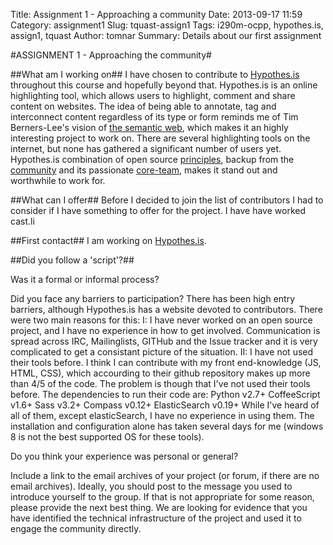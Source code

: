 Title: Assignment 1 - Approaching a community
Date: 2013-09-17 11:59
Category: assignment1
Slug: tquast-assign1
Tags: i290m-ocpp, hypothes.is, assign1, tquast
Author: tomnar
Summary: Details about our first assignment

#ASSIGNMENT 1 - Approaching the community#

##What am I working on##
I have chosen to contribute to [Hypothes.is](http://hypothes.is/) throughout this course and hopefully beyond that. Hypothes.is is an online highlighting tool, which allows users to highlight, comment and share content on websites. The idea of being able to annotate, tag and interconnect content regardless of its type or form reminds me of Tim Berners-Lee's vision of [the semantic web](http://www.scientificamerican.com/article.cfm?id=the-semantic-web), which makes it an highly interesting project to work on. There are several highlighting tools on the internet, but none has gathered a significant number of users yet. Hypothes.is combination of open source [principles](http://hypothes.is/principles/), backup from the [community](http://www.kickstarter.com/projects/dwhly/hypothesis-taking-peer-review-to-the-internet) and its passionate [core-team](http://hypothes.is/who/), makes it stand out and worthwhile to work for.

##What can I offer##
Before I decided to join the list of contributors I had to consider if I have something to offer for the project.
I have have worked cast.li

##First contact##
I am working on [Hypothes.is](http://hypothes.is/). 

##Did you follow a 'script'?##


Was it a formal or informal process? 

Did you face any barriers to participation? 
There has been high entry barriers, although Hypothes.is has a website devoted to contributors.
There were two main reasons for this:
I: I have never worked on an open source project, and I have no experience in how to get involved. Communication is spread across IRC, Mailinglists, GITHub and the Issue tracker and it is very complicated to get a consistant picture of the situation. 
II: I have not used their tools before. I think I can contribute with my front end-knowledge (JS, HTML, CSS), which accourding to their github repository makes up more than 4/5 of the code. The problem is though that I've not used their tools before. The dependencies to run their code are:
Python v2.7+
CoffeeScript v1.6+
Sass v3.2+
Compass v0.12+
ElasticSearch v0.19+
While I've heard of all of them, except elasticSearch, I have no experience in using them. The installation and configuration alone has taken several days for me (windows 8 is not the best supported OS for these tools). 


Do you think your experience was personal or general? 

Include a link to the email archives of your project (or forum, if there are no email archives).  Ideally, you should post to the message you used to introduce yourself to the group.  If that is not appropriate for some reason, please provide the next best thing.  We are looking for evidence that you have identified the technical infrastructure of the project and used it to engage the community directly.
